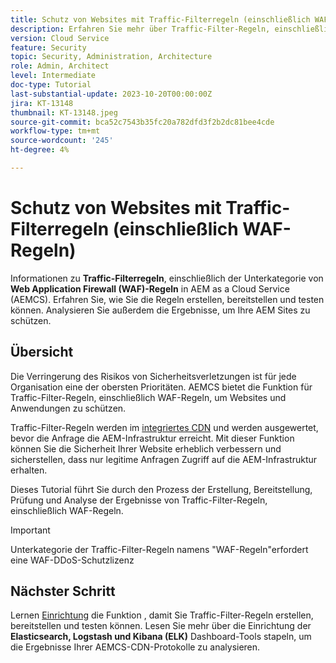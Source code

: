 ```yaml
---
title: Schutz von Websites mit Traffic-Filterregeln (einschließlich WAF-Regeln)
description: Erfahren Sie mehr über Traffic-Filter-Regeln, einschließlich der Unterkategorie der WAF-Regeln (Web Application Firewall). Erstellen, Bereitstellen und Testen der Regeln. Analysieren Sie außerdem die Ergebnisse, um Ihre AEM Sites zu schützen.
version: Cloud Service
feature: Security
topic: Security, Administration, Architecture
role: Admin, Architect
level: Intermediate
doc-type: Tutorial
last-substantial-update: 2023-10-20T00:00:00Z
jira: KT-13148
thumbnail: KT-13148.jpeg
source-git-commit: bca52c7543b35fc20a782dfd3f2b2dc81bee4cde
workflow-type: tm+mt
source-wordcount: '245'
ht-degree: 4%

---
```



# Schutz von Websites mit Traffic-Filterregeln (einschließlich WAF-Regeln)

Informationen zu **Traffic-Filterregeln**, einschließlich der Unterkategorie von **Web Application Firewall (WAF)-Regeln** in AEM as a Cloud Service (AEMCS). Erfahren Sie, wie Sie die Regeln erstellen, bereitstellen und testen können. Analysieren Sie außerdem die Ergebnisse, um Ihre AEM Sites zu schützen.

## Übersicht

Die Verringerung des Risikos von Sicherheitsverletzungen ist für jede Organisation eine der obersten Prioritäten. AEMCS bietet die Funktion für Traffic-Filter-Regeln, einschließlich WAF-Regeln, um Websites und Anwendungen zu schützen.

Traffic-Filter-Regeln werden im [integriertes CDN](https://experienceleague.adobe.com/docs/experience-manager-cloud-service/content/implementing/content-delivery/cdn.html?lang=de) und werden ausgewertet, bevor die Anfrage die AEM-Infrastruktur erreicht. Mit dieser Funktion können Sie die Sicherheit Ihrer Website erheblich verbessern und sicherstellen, dass nur legitime Anfragen Zugriff auf die AEM-Infrastruktur erhalten.

Dieses Tutorial führt Sie durch den Prozess der Erstellung, Bereitstellung, Prüfung und Analyse der Ergebnisse von Traffic-Filter-Regeln, einschließlich WAF-Regeln.

>[!IMPORTANT]
>
> Unterkategorie der Traffic-Filter-Regeln namens &quot;WAF-Regeln&quot;erfordert eine WAF-DDoS-Schutzlizenz


## Nächster Schritt

Lernen [Einrichtung](./how-to-setup.md) die Funktion , damit Sie Traffic-Filter-Regeln erstellen, bereitstellen und testen können. Lesen Sie mehr über die Einrichtung der **Elasticsearch, Logstash und Kibana (ELK)** Dashboard-Tools stapeln, um die Ergebnisse Ihrer AEMCS-CDN-Protokolle zu analysieren.



